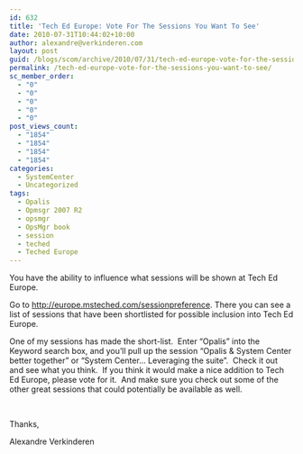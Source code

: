 ```yaml
---
id: 632
title: 'Tech Ed Europe: Vote For The Sessions You Want To See'
date: 2010-07-31T10:44:02+10:00
author: alexandre@verkinderen.com
layout: post
guid: /blogs/scom/archive/2010/07/31/tech-ed-europe-vote-for-the-sessions-you-want-to-see.aspx
permalink: /tech-ed-europe-vote-for-the-sessions-you-want-to-see/
sc_member_order:
  - "0"
  - "0"
  - "0"
  - "0"
  - "0"
post_views_count:
  - "1854"
  - "1854"
  - "1854"
  - "1854"
categories:
  - SystemCenter
  - Uncategorized
tags:
  - Opalis
  - Opmsgr 2007 R2
  - opsmgr
  - OpsMgr book
  - session
  - teched
  - Teched Europe
---
```

You have the ability to influence what sessions will be shown at Tech Ed Europe.

Go to <http://europe.msteched.com/sessionpreference>. There you can see a list of sessions that have been shortlisted for possible inclusion into Tech Ed Europe.

One of my sessions has made the short-list.&#160; Enter “Opalis” into the Keyword search box, and you’ll pull up the session “Opalis & System Center better together” or “System Center… Leveraging the suite”.&#160; Check it out and see what you think.&#160; If you think it would make a nice addition to Tech Ed Europe, please vote for it.&#160; And make sure you check out some of the other great sessions that could potentially be available as well.

&#160;

Thanks,

Alexandre Verkinderen